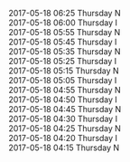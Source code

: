 2017-05-18 06:25 Thursday  N  
2017-05-18 06:00 Thursday  I  
2017-05-18 05:55 Thursday  N  
2017-05-18 05:45 Thursday  I  
2017-05-18 05:35 Thursday  N  
2017-05-18 05:25 Thursday  I  
2017-05-18 05:15 Thursday  N  
2017-05-18 05:05 Thursday  I  
2017-05-18 04:55 Thursday  N  
2017-05-18 04:50 Thursday  I  
2017-05-18 04:45 Thursday  N  
2017-05-18 04:30 Thursday  I  
2017-05-18 04:25 Thursday  N  
2017-05-18 04:20 Thursday  I  
2017-05-18 04:15 Thursday  N  
